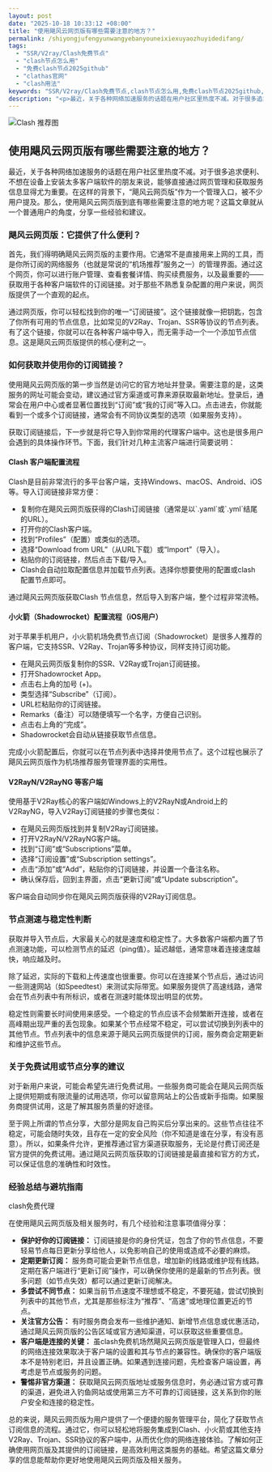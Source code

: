 ```yaml
---
layout: post
date: "2025-10-18 10:33:12 +08:00"
title: "使用飓风云网页版有哪些需要注意的地方？"
permalink: /shiyongjufengyunwangyebanyouneixiexuyaozhuyidedifang/
tags:
  - "SSR/V2ray/Clash免费节点"
  - "clash节点怎么用"
  - "免费clash节点2025github"
  - "clathas官网"
  - "clash用法"
keywords: "SSR/V2ray/Clash免费节点,clash节点怎么用,免费clash节点2025github,clathas官网,clash用法"
description: "<p>最近，关于各种网络加速服务的话题在用户社区里热度不减。对于很多追求便利、不想在设备上安装太多客户端软件的朋友来说，能够直接通过网页管理和获取服务信息显得尤为重要。在这样的背景下，“飓风云网页版”作为一个管理入口，被不少用户提及。那么，使用飓风云网页版到底有哪些需要注意的地方呢？这篇文章就从一个普通用户的角度，分享一些经验和建议。</p>"
---
```


![Clash 推荐图](https://clashjd.github.io/assets/img/clash免费订阅.png)

## 使用飓风云网页版有哪些需要注意的地方？

<p>最近，关于各种网络加速服务的话题在用户社区里热度不减。对于很多追求便利、不想在设备上安装太多客户端软件的朋友来说，能够直接通过网页管理和获取服务信息显得尤为重要。在这样的背景下，“飓风云网页版”作为一个管理入口，被不少用户提及。那么，使用飓风云网页版到底有哪些需要注意的地方呢？这篇文章就从一个普通用户的角度，分享一些经验和建议。</p>
<h3>飓风云网页版：它提供了什么便利？</h3>
<p>首先，我们得明确飓风云网页版的主要作用。它通常不是直接用来上网的工具，而是你所订阅的网络服务（也就是常说的“机场推荐”服务之一）的管理界面。通过这个网页，你可以进行账户管理、查看套餐详情、购买续费服务，以及最重要的——获取用于各种客户端软件的订阅链接。对于那些不熟悉复杂配置的用户来说，网页版提供了一个直观的起点。</p>
<p>通过网页版，你可以轻松找到你的唯一“订阅链接”。这个链接就像一把钥匙，包含了你所有可用的节点信息，比如常见的V2Ray、Trojan、SSR等协议的节点列表。有了这个链接，你就可以在各种客户端中导入，而无需手动一个一个添加节点信息。这是飓风云网页版提供的核心便利之一。</p>
<h3>如何获取并使用你的订阅链接？</h3>
<p>使用飓风云网页版的第一步当然是访问它的官方地址并登录。需要注意的是，这类服务的网址可能会变动，建议通过官方渠道或可靠来源获取最新地址。登录后，通常会在用户中心或者显著位置找到“订阅”或“我的订阅”等入口。点击进去，你就能看到一个或多个订阅链接，通常会有不同协议类型的选项（如果服务支持）。</p>
<p>获取订阅链接后，下一步就是将它导入到你常用的代理客户端中。这也是很多用户会遇到的具体操作环节。下面，我们针对几种主流客户端进行简要说明：</p>
<h4>Clash 客户端配置流程</h4>
<p>Clash是目前非常流行的多平台客户端，支持Windows、macOS、Android、iOS等。导入订阅链接非常方便：</p>
<ul>
<li>复制你在飓风云网页版获得的Clash订阅链接（通常是以`.yaml`或`.yml`结尾的URL）。</li>
<li>打开你的Clash客户端。</li>
<li>找到“Profiles”（配置）或类似的选项。</li>
<li>选择“Download from URL”（从URL下载）或“Import”（导入）。</li>
<li>粘贴你的订阅链接，然后点击下载/导入。</li>
<li>Clash会自动拉取配置信息并加载节点列表。选择你想要使用的配置或clash 配置节点即可。</li>
</ul>
<p>通过飓风云网页版获取Clash 节点信息，然后导入到客户端，整个过程非常流畅。</p>
<h4>小火箭（Shadowrocket）配置流程（iOS用户）</h4>
<p>对于苹果手机用户，小火箭机场免费节点订阅（Shadowrocket）是很多人推荐的客户端，它支持SSR、V2Ray、Trojan等多种协议，同样支持订阅功能。</p>
<ul>
<li>在飓风云网页版复制你的SSR、V2Ray或Trojan订阅链接。</li>
<li>打开Shadowrocket App。</li>
<li>点击右上角的加号 (+)。</li>
<li>类型选择“Subscribe”（订阅）。</li>
<li>URL栏粘贴你的订阅链接。</li>
<li>Remarks（备注）可以随便填写一个名字，方便自己识别。</li>
<li>点击右上角的“完成”。</li>
<li>Shadowrocket会自动从链接获取节点信息。</li>
</ul>
<p>完成小火箭配置后，你就可以在节点列表中选择并使用节点了。这个过程也展示了飓风云网页版作为机场推荐服务管理界面的实用性。</p>
<h4>V2RayN/V2RayNG 等客户端</h4>
<p>使用基于V2Ray核心的客户端如Windows上的V2RayN或Android上的V2RayNG，导入V2Ray订阅链接的步骤也类似：</p>
<ul>
<li>在飓风云网页版找到并复制V2Ray订阅链接。</li>
<li>打开V2RayN/V2RayNG客户端。</li>
<li>找到“订阅”或“Subscriptions”菜单。</li>
<li>选择“订阅设置”或“Subscription settings”。</li>
<li>点击“添加”或“Add”，粘贴你的订阅链接，并设置一个备注名称。</li>
<li>确认保存后，回到主界面，点击“更新订阅”或“Update subscription”。</li>
</ul>
<p>客户端会自动同步你在飓风云网页版获得的V2Ray订阅信息。</p>
<h3>节点测速与稳定性判断</h3>
<p>获取并导入节点后，大家最关心的就是速度和稳定性了。大多数客户端都内置了节点测速功能，可以检测节点的延迟（ping值）。延迟越低，通常意味着连接速度越快，响应越及时。</p>
<p>除了延迟，实际的下载和上传速度也很重要。你可以在连接某个节点后，通过访问一些测速网站（如Speedtest）来测试实际带宽。如果服务提供了高速线路，通常会在节点列表中有所标识，或者在测速时能体现出明显的优势。</p>
<p>稳定性则需要长时间使用来感受。一个稳定的节点应该不会频繁断开连接，或者在高峰期出现严重的丢包现象。如果某个节点经常不稳定，可以尝试切换到列表中的其他节点。节点列表中的信息来源于飓风云网页版提供的订阅，服务商会定期更新和维护这些节点。</p>
<h3>关于免费试用或节点分享的建议</h3>
<p>对于新用户来说，可能会希望先进行免费试用。一些服务商可能会在飓风云网页版上提供短期或有限流量的试用选项，你可以留意网站上的公告或新手指南。如果服务商提供试用，这是了解其服务质量的好途径。</p>
<p>至于网上所谓的节点分享，大部分是网友自己购买后分享出来的。这些节点往往不稳定，可能会随时失效，且存在一定的安全风险（你不知道是谁在分享，有没有恶意）。所以，如果条件允许，更推荐通过官方渠道获取服务，无论是付费订阅还是官方提供的免费试用。通过飓风云网页版获取的订阅链接是最直接和官方的方式，可以保证信息的准确性和时效性。</p>
<h3>经验总结与避坑指南</h3>
clash免费代理<p>在使用飓风云网页版及相关服务时，有几个经验和注意事项值得分享：</p>
<ul>
<li><strong>保护好你的订阅链接：</strong> 订阅链接是你的身份凭证，包含了你的节点信息，不要轻易节点每日更新分享给他人，以免影响自己的使用或造成不必要的麻烦。</li>
<li><strong>定期更新订阅：</strong> 服务商可能会更新节点信息，增加新的线路或维护现有线路。定期在客户端进行“更新订阅”操作，可以确保你使用的是最新的节点列表。很多问题（如节点失效）都可以通过更新订阅解决。</li>
<li><strong>多尝试不同节点：</strong> 如果当前节点速度不理想或不稳定，不要死磕，尝试切换到列表中的其他节点，尤其是那些标注为“推荐”、“高速”或地理位置更近的节点。</li>
<li><strong>关注官方公告：</strong> 有时服务商会发布一些维护通知、新增节点信息或优惠活动，通过飓风云网页版的公告区域或官方通知渠道，可以获取这些重要信息。</li>
<li><strong>客户端是连接的关键：</strong> 虽clash免费机场然飓风云网页版是管理入口，但最终的网络连接效果取决于客户端的设置和其与节点的兼容性。确保你的客户端版本不是特别老旧，并且设置正确。如果遇到连接问题，先检查客户端设置，再考虑是节点或服务的问题。</li>
<li><strong>警惕非官方渠道：</strong> 获取飓风云网页版地址或服务信息时，务必通过官方或可靠的渠道，避免进入钓鱼网站或使用第三方不可靠的订阅链接，这关系到你的账户安全和连接的稳定性。</li>
</ul>
<p>总的来说，飓风云网页版为用户提供了一个便捷的服务管理平台，简化了获取节点订阅信息的流程。通过它，你可以轻松地将服务集成到Clash、小火箭或其他支持V2Ray、Trojan、SSR协议的客户端中，从而优化你的网络连接体验。了解如何正确使用网页版及其提供的订阅链接，是高效利用这类服务的基础。希望这篇文章分享的信息能帮助你更好地使用飓风云网页版及相关服务。</p>